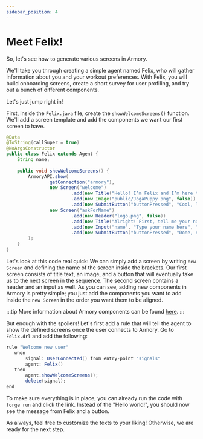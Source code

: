 ```yaml
---
sidebar_position: 4
---
```


# Meet Felix!


So, let's see how to generate various screens in Armory.

We'll take you through creating a simple agent named Felix, who will gather information about you and your workout preferences. 
With Felix, you will build onboarding screens, create a short survey for user profiling, and try out a bunch of different components.

Let's just jump right in!

First, inside the `Felix.java` file, create the `showWelcomeScreens()` function. We'll add a screen template and add the components we want our first screen to have.  

```java title="java/agents/Felix.java"
@Data
@ToString(callSuper = true)
@NoArgsConstructor
public class Felix extends Agent {
    String name;
    
    public void showWelcomeScreens() {
        ArmoryAPI.show(
                getConnection("armory"),
                new Screen("welcome")
                        .add(new Title("Hello! I’m Felix and I’m here to help you get as hot as hell! Ready?"))
                        .add(new Image("public/JogaPuppy.png", false))
                        .add(new SubmitButton("buttonPressed", "Cool, let's go!", "askForName")),
                new Screen("askForName")
                        .add(new Header("logo.png", false))
                        .add(new Title("Alright! First, tell me your name?"))
                        .add(new Input("name", "Type your name here", "text"))
                        .add(new SubmitButton("buttonPressed", "Done, next!", "finishWelcome"))
        );
    }
}
```
Let's look at this code real quick: We can simply add a screen by writing `new Screen` and defining the name of the screen inside the brackets. 
Our first screen consists of title text, an image, and a button that will eventually take us to the next screen in the sequence. 
The second screen contains a header and an input as well. As you can see, adding new components in Armory is pretty simple; 
you just add the components you want to add inside the `new Screen` in the order you want them to be aligned.

:::tip
More information about Armory components can be found [here](/docs/integrations/web).
:::

But enough with the spoilers! Let's first add a rule that will tell the agent to show the defined screens once the user connects to Armory.
Go to ```Felix.drl``` and add the following:

```java title="rules/felix/Felix.drl"
rule "Welcome new user"
   when
       signal: UserConnected() from entry-point "signals"
       agent: Felix()
   then
       agent.showWelcomeScreens();
       delete(signal);
end
```

To make sure everything is in place, you can already run the code with `forge run` and click the link. Instead of the "Hello world!", you should now see the message from Felix and a button.

As always, feel free to customize the texts to your liking! Otherwise, we are ready for the next step.